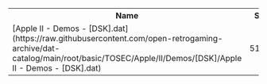 <table>
<tr><th>Name</th><th>Size</th></tr>
<tr><td>
[Apple II - Demos - [DSK].dat](https://raw.githubusercontent.com/open-retrogaming-archive/dat-catalog/main/root/basic/TOSEC/Apple/II/Demos/[DSK]/Apple II - Demos - [DSK].dat)
</td><td>51148</td></tr>
</table>
